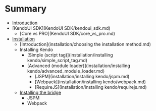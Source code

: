 # Summary

* [Introduction](README.md)
* [KendoUI SDK](KendoUI SDK/kendoui_sdk.md)
   * [Core vs PRO](KendoUI SDK/core_vs_pro.md)
* [Installation](installation/installation.md)
   * [Introduction](installation/choosing the installation method.md)
   * Installing Kendo
       * [Simple (script tag)](installation/installing kendo/simple_script_tag.md)
       * [Advanced (module loader)](installation/installing kendo/advanced_module_loader.md)
           * [JSPM](installation/installing kendo/jspm.md)
           * [Webpack](installation/installing kendo/webpack.md)
           * [RequireJS](installation/installing kendo/requirejs.md)
   * [Installing the bridge](installation/installing_the_bridge.md)
       * JSPM
       * Webpack

